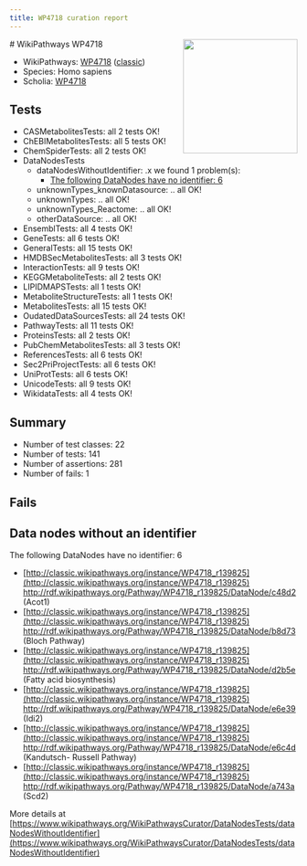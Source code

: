 ```yaml
---
title: WP4718 curation report
---
```


<img style="float: right; width: 200px" src="https://upload.wikimedia.org/wikipedia/commons/thumb/8/83/Wplogo_with_text_500.png/640px-Wplogo_with_text_500.png" />
# WikiPathways WP4718

* WikiPathways: [WP4718](https://wikipathways.org/pathways/WP4718) ([classic](https://classic.wikipathways.org/instance/WP4718))
* Species: Homo sapiens
* Scholia: [WP4718](https://scholia.toolforge.org/wikipathways/WP4718)
## Tests
* CASMetabolitesTests: all 2 tests OK!
* ChEBIMetabolitesTests: all 5 tests OK!
* ChemSpiderTests: all 2 tests OK!
* DataNodesTests
    * dataNodesWithoutIdentifier: .x we found 1 problem(s):
        * [The following DataNodes have no identifier: 6](#d2d32fa5)
    * unknownTypes_knownDatasource: .. all OK!
    * unknownTypes: .. all OK!
    * unknownTypes_Reactome: .. all OK!
    * otherDataSource: .. all OK!
* EnsemblTests: all 4 tests OK!
* GeneTests: all 6 tests OK!
* GeneralTests: all 15 tests OK!
* HMDBSecMetabolitesTests: all 3 tests OK!
* InteractionTests: all 9 tests OK!
* KEGGMetaboliteTests: all 2 tests OK!
* LIPIDMAPSTests: all 1 tests OK!
* MetaboliteStructureTests: all 1 tests OK!
* MetabolitesTests: all 15 tests OK!
* OudatedDataSourcesTests: all 24 tests OK!
* PathwayTests: all 11 tests OK!
* ProteinsTests: all 2 tests OK!
* PubChemMetabolitesTests: all 3 tests OK!
* ReferencesTests: all 6 tests OK!
* Sec2PriProjectTests: all 6 tests OK!
* UniProtTests: all 6 tests OK!
* UnicodeTests: all 9 tests OK!
* WikidataTests: all 4 tests OK!


## Summary

* Number of test classes: 22
* Number of tests: 141
* Number of assertions: 281
* Number of fails: 1

## Fails

<a name="d2d32fa5" />

## Data nodes without an identifier

The following DataNodes have no identifier: 6

* [http://classic.wikipathways.org/instance/WP4718_r139825](http://classic.wikipathways.org/instance/WP4718_r139825) http://rdf.wikipathways.org/Pathway/WP4718_r139825/DataNode/c48d2 (Acot1)
* [http://classic.wikipathways.org/instance/WP4718_r139825](http://classic.wikipathways.org/instance/WP4718_r139825) http://rdf.wikipathways.org/Pathway/WP4718_r139825/DataNode/b8d73 (Bloch Pathway)
* [http://classic.wikipathways.org/instance/WP4718_r139825](http://classic.wikipathways.org/instance/WP4718_r139825) http://rdf.wikipathways.org/Pathway/WP4718_r139825/DataNode/d2b5e (Fatty acid biosynthesis)
* [http://classic.wikipathways.org/instance/WP4718_r139825](http://classic.wikipathways.org/instance/WP4718_r139825) http://rdf.wikipathways.org/Pathway/WP4718_r139825/DataNode/e6e39 (Idi2)
* [http://classic.wikipathways.org/instance/WP4718_r139825](http://classic.wikipathways.org/instance/WP4718_r139825) http://rdf.wikipathways.org/Pathway/WP4718_r139825/DataNode/e6c4d (Kandutsch-
Russell 
Pathway)
* [http://classic.wikipathways.org/instance/WP4718_r139825](http://classic.wikipathways.org/instance/WP4718_r139825) http://rdf.wikipathways.org/Pathway/WP4718_r139825/DataNode/a743a (Scd2)


More details at [https://www.wikipathways.org/WikiPathwaysCurator/DataNodesTests/dataNodesWithoutIdentifier](https://www.wikipathways.org/WikiPathwaysCurator/DataNodesTests/dataNodesWithoutIdentifier)

